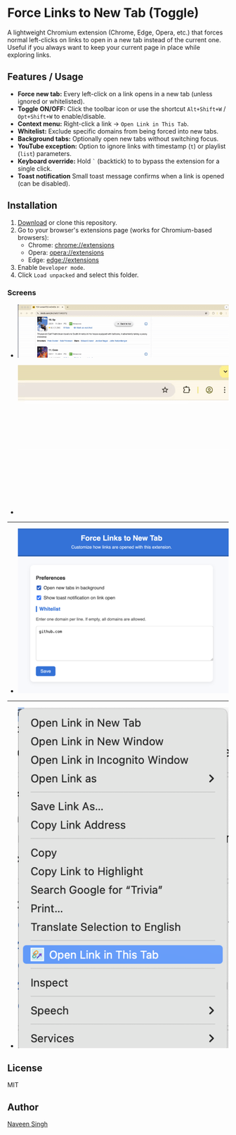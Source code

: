 # Force Links to New Tab (Toggle)
A lightweight Chromium extension (Chrome, Edge, Opera, etc.) that forces normal left-clicks on links to open in a new tab instead of the current one.
Useful if you always want to keep your current page in place while exploring links.

## Features / Usage

- **Force new tab:** Every left-click on a link opens in a new tab (unless ignored or whitelisted).
- **Toggle ON/OFF:** Click the toolbar icon or use the shortcut `Alt+Shift+W` / `Opt+Shift+W` to enable/disable.
- **Context menu:** Right-click a link → `Open Link in This Tab`.
- **Whitelist:** Exclude specific domains from being forced into new tabs.
- **Background tabs:** Optionally open new tabs without switching focus.
- **YouTube exception:** Option to ignore links with timestamp (`t`) or playlist (`list`) parameters.
- **Keyboard override:** Hold `` ` `` (backtick) to to bypass the extension for a single click.
- **Toast notification** Small toast message confirms when a link is opened (can be disabled).

## Installation

1. [Download](https://github.com/snghnaveen/force-new-tab/archive/refs/heads/main.zip) or clone this repository.
2. Go to your browser's extensions page (works for Chromium-based browsers):
    - Chrome: [chrome://extensions](chrome://extensions)
    - Opera: [opera://extensions](opera://extensions)
    - Edge: [edge://extensions](edge://extensions)
3. Enable `Developer mode`.
4. Click `Load unpacked` and select this folder.

### Screens
- ![alt text](screens/demo.gif)

- ![alt text](screens/toogle.gif)
---
- ![alt text](screens/option.png)
---
- ![alt text](screens/context.png)


## License

MIT

## Author

[Naveen Singh](https://github.com/snghnaveen)